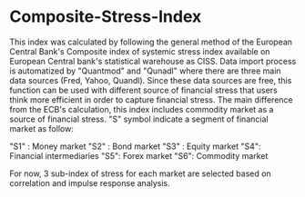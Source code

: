 # Composite-Stress-Index

This index was calculated by following the general method of the European Central Bank's Composite 
index of systemic stress index available on European Central bank's statistical warehouse as CISS. Data import
process is automatized by "Quantmod" and "Qunadl" where there are three main data sources (Fred, Yahoo, Quandl). 
Since these data sources are free, this function can be used with different source of financial stress that 
users think more efficient in order to capture financial stress. The main difference from the ECB's calculation, 
this index includes commodity market as a source of financial stress. "S" symbol indicate a segment of financial market as follow:

"S1" : Money market
"S2" : Bond market
"S3" : Equity market
"S4": Financial intermediaries
"S5": Forex market 
"S6": Commodity market 

For now, 3 sub-index of stress for each market are selected based on correlation and impulse response analysis. 
